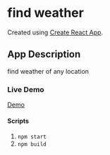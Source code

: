# find weather

Created using [Create React App](https://github.com/facebook/create-react-app).

## App Description

find weather of any location

### Live Demo

[Demo](https://harshk341.github.io/find-weather/)

#### Scripts

1. `npm start`
2. `npm build`
